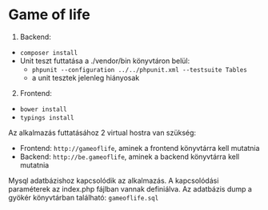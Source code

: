 # Game of life
1. Backend:
- ```composer install```
- Unit teszt futtatása a ./vendor/bin könyvtáron belül:
  - ```phpunit --configuration ../../phpunit.xml --testsuite Tables```
  - a unit tesztek jelenleg hiányosak

2. Frontend:
- ```bower install```
- ```typings install```

Az alkalmazás futtatásához 2 virtual hostra van szükség:
- Frontend: ```http://gameoflife```, aminek a frontend könyvtárra kell mutatnia
- Backend: ```http://be.gameoflife```, aminek a backend könyvtárra kell mutatnia

Mysql adatbázishoz kapcsolódik az alkalmazás. A kapcsolódási paraméterek az index.php fájlban vannak definiálva.
Az adatbázis dump a gyökér könyvtárban található: ```gameoflife.sql```
